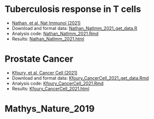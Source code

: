 

# Tuberculosis response in T cells
- [Nathan, et al. Nat Immunol  (2021)](https://doi.org/10.1038/s41590-021-00933-1)
- Download and format data: [Nathan\_NatImm\_2021\_get\_data.R](https://github.com/GabrielHoffman/dreamlet_analysis/blob/main/Nathan_NatImm_2021/Nathan_NatImm_2021_get_data.R)
- Analysis code: [Nathan\_NatImm\_2021.Rmd](https://github.com/GabrielHoffman/dreamlet_analysis/blob/main/Nathan_NatImm_2021/Nathan_NatImm_2021.Rmd)
- Results: [Nathan\_NatImm\_2021.html](https://github.com/GabrielHoffman/dreamlet_analysis/blob/main/Nathan_NatImm_2021/Nathan_NatImm_2021.html)




# Prostate Cancer 
- [Kfoury, et al. Cancer Cell (2021)](https://doi.org/10.1016/j.ccell.2021.09.005)
- Download and format data: [Kfoury\_CancerCell\_2021\_get\_data.Rmd](https://github.com/GabrielHoffman/dreamlet_analysis/blob/main/Kfoury_CancerCell_2021/Kfoury_CancerCell_2021_get_data.Rmd)
- Analysis code: [Kfoury\_CancerCell\_2021.Rmd](https://github.com/GabrielHoffman/dreamlet_analysis/blob/main/Kfoury_CancerCell_2021/Kfoury_CancerCell_2021.Rmd)
- Results: [Kfoury\_CancerCell\_2021.html](https://github.com/GabrielHoffman/dreamlet_analysis/blob/main/Kfoury_CancerCell_2021/Kfoury_CancerCell_2021.html)


# Mathys_Nature_2019